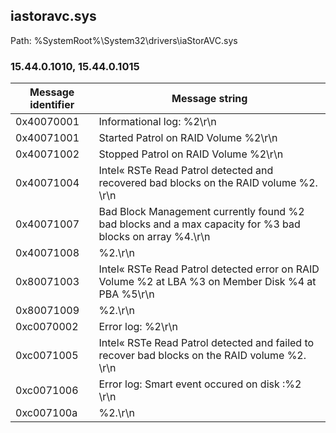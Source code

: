 ## iastoravc.sys

Path: %SystemRoot%\System32\drivers\iaStorAVC.sys

### 15.44.0.1010, 15.44.0.1015

Message identifier | Message string
--- | ---
0x40070001 | Informational log: %2\r\n
0x40071001 | Started Patrol on RAID Volume %2\r\n
0x40071002 | Stopped Patrol on RAID Volume %2\r\n
0x40071004 | Intel« RSTe Read Patrol detected and recovered bad blocks on the RAID volume %2. \r\n
0x40071007 | Bad Block Management currently found %2 bad blocks and a max capacity for %3 bad blocks on array %4.\r\n
0x40071008 | %2.\r\n
0x80071003 | Intel« RSTe Read Patrol detected error on RAID Volume %2 at LBA %3 on Member Disk %4 at PBA %5\r\n
0x80071009 | %2.\r\n
0xc0070002 | Error log: %2\r\n
0xc0071005 | Intel« RSTe Read Patrol detected and failed to recover bad blocks on the RAID volume %2. \r\n
0xc0071006 | Error log: Smart event occured on disk :%2  \r\n
0xc007100a | %2.\r\n
